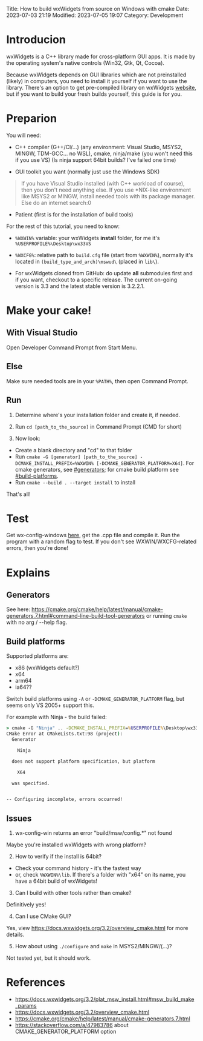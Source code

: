 Title: How to build wxWidgets from source on Windows with cmake
Date: 2023-07-03 21:19
Modified: 2023-07-05 19:07
Category: Development

# Introducion
wxWidgets is a C++ library made for cross-platform GUI apps. It is made by the operating system's native controls (Win32, Gtk, Qt, Cocoa).

Because wxWidgets depends on GUI libraries which are not preinstalled (likely) in computers, you need to install it yourself if you want to use the library. There's an option to get pre-compiled library on wxWidgets [website](https://wxwidgets.org/download), but if you want to build your fresh builds yourself, this guide is for you.

# Preparion

You will need:

- C++ compiler (G++/Cl/...) (any environment: Visual Studio, MSYS2, MINGW, TDM-GCC... no WSL), cmake, ninja/make (you won't need this if you use VS) (Is ninja support 64bit builds? I've failed one time)

- GUI toolkit you want (normally just use the Windows SDK)

> If you have Visual Studio installed (with C++ workload of course), then you don't need anything else. If you use *NIX-like environment like MSYS2 or MINGW, install needed tools with its package manager. Else do an internet search:0

- Patient (first is for the installation of build tools)

For the rest of this tutorial, you need to know:

- ```%WXWIN%``` variable: your wxWidgets **install** folder, for me it's ```%USERPROFILE%\Desktop\wx33VS```

- ```%WXCFG%```: relative path to ```build.cfg``` file (start from ```%WXWIN%```), normally it's located in ```(build_type_and_arch)\mswud\``` (placed in ```lib\```).

- For wxWidgets cloned from GitHub: do update **all** submodules first and if you want, checkout to a specific release. The current on-going version is 3.3 and the latest stable version is 3.2.2.1.

# Make your cake!

## With Visual Studio

Open Developer Command Prompt from Start Menu.

## Else

Make sure needed tools are in your ```%PATH%```, then open Command Prompt.

## Run

1. Determine where's your installation folder and create it, if needed.

2. Run ```cd [path_to_the_source]``` in Command Prompt (CMD for short)

3. Now look:
- Create a blank directory and "cd" to that folder
- Run ```cmake -G [generator] [path_to_the_source] -DCMAKE_INSTALL_PREFIX=%WXWIN% [-DCMAKE_GENERATOR_PLATFORM=X64]```. For cmake generators, see [#generators](#generators); for cmake build platform see [#build-platforms](#build-platforms).
- Run ```cmake --build . --target install``` to install

That's all!

# Test

Get wx-config-windows [here](https://github.com/kowey/wx-config-win), get the .cpp file and compile it. Run the program with a random flag to test. If you don't see WXWIN/WXCFG-related errors, then you're done!

# Explains

## Generators

See here: https://cmake.org/cmake/help/latest/manual/cmake-generators.7.html#command-line-build-tool-generators or running ```cmake``` with no arg / --help flag.

## Build platforms

Supported platforms are:
* x86 (wxWidgets default?)
* x64
* arm64
* ia64??

Switch build platforms using ```-A``` or ```-DCMAKE_GENERATOR_PLATFORM``` flag, but seems only VS 2005+ support this.

For example with Ninja - the build failed:
```cmd
> cmake -G "Ninja" .. -DCMAKE_INSTALL_PREFIX=%USERPROFILE%\Desktop\wx33VS -DCMAKE_GENERATOR_PLATFORM=X64
CMake Error at CMakeLists.txt:98 (project):
  Generator

    Ninja

  does not support platform specification, but platform

    X64

  was specified.


-- Configuring incomplete, errors occurred!
```

## Issues

1. wx-config-win returns an error "build/msw/config.*" not found

Maybe you're installed wxWidgets with wrong platform?

2. How to verify if the install is 64bit?

- Check your command history - it's the fastest way
- or, check ```%WXWIN%\lib```. If there's a folder with "x64" on its name, you have a 64bit build of wxWidgets!

3. Can I build with other tools rather than cmake?

Definitively yes!

4. Can I use CMake GUI?

Yes, view https://docs.wxwidgets.org/3.2/overview_cmake.html for more details.

5. How about using ```./configure``` and ```make``` in MSYS2/MINGW/(...)?

Not tested yet, but it should work.

# References
- https://docs.wxwidgets.org/3.2/plat_msw_install.html#msw_build_make_params
- https://docs.wxwidgets.org/3.2/overview_cmake.html
- https://cmake.org/cmake/help/latest/manual/cmake-generators.7.html
- https://stackoverflow.com/a/47983786 about CMAKE_GENERATOR_PLATFORM option